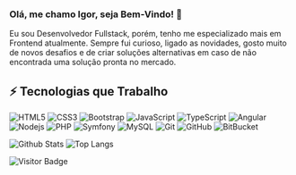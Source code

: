 ### Olá, me chamo Igor, seja Bem-Vindo! 👋

Eu sou Desenvolvedor Fullstack, porém, tenho me especializado mais em Frontend atualmente. Sempre fui curioso, ligado as
novidades, gosto muito de novos desafios e de criar soluções alternativas em caso de não encontrada uma solução pronta
no mercado.

## ⚡ Tecnologias que Trabalho

![HTML5](https://img.shields.io/badge/-HTML5-E34F26?style=flat-square&logo=html5&logoColor=white)
![CSS3](https://img.shields.io/badge/-CSS3-1572B6?style=flat-square&logo=css3)
![Bootstrap](https://img.shields.io/badge/-Bootstrap-563D7C?style=flat-square&logo=bootstrap)
![JavaScript](https://img.shields.io/badge/-JavaScript-black?style=flat-square&logo=javascript)
![TypeScript](https://img.shields.io/badge/-TypeScript-f1f1f1?style=flat-square&logo=typescript)
![Angular](https://img.shields.io/badge/-Angular-E34F26?style=flat-square&logo=angular)
![Nodejs](https://img.shields.io/badge/-Nodejs-black?style=flat-square&logo=Node.js)
![PHP](https://img.shields.io/badge/-PHP-black?style=flat-square&logo=php)
![Symfony](https://img.shields.io/badge/-Symfony-black?style=flat-square&logo=symfony)
![MySQL](https://img.shields.io/badge/-MySQL-black?style=flat-square&logo=mysql)
![Git](https://img.shields.io/badge/-Git-black?style=flat-square&logo=git)
![GitHub](https://img.shields.io/badge/-GitHub-181717?style=flat-square&logo=github)
![BitBucket](https://img.shields.io/badge/-BitBucket-darkblue?style=flat-square&logo=bitbucket)

![Github Stats](https://github-readme-stats.vercel.app/api?username=igordrangel&count_private=true&show_icons=true&include_all_commits=true)
![Top Langs](https://github-readme-stats.vercel.app/api/top-langs/?username=igordrangel&hide=TeX&layout=compact)

![Visitor Badge](https://visitor-badge.laobi.icu/badge?page_id=igordrangel)


